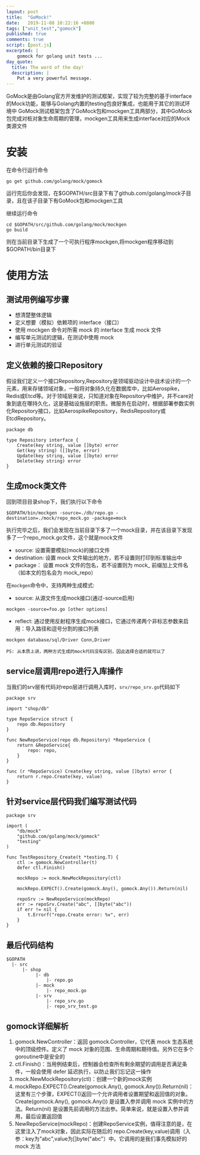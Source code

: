 ```yaml
---
layout: post
title:  "GoMock!"
date:   2019-11-08 10:22:16 +0800
tags: ["unit_test","gomock"]
published: true
comments: true
script: [post.js]
excerpted: |
    gomock for golang unit tests ...
day_quote:
  title: The word of the day!
  description: |
    Put a very powerful message.
---
```

<!--more-->

GoMock是由Golang官方开发维护的测试框架，实现了较为完整的基于interface的Mock功能，能够与Golang内置的testing包良好集成，也能用于其它的测试环境中
GoMock测试框架包含了GoMock包和mockgen工具两部分，其中GoMock包完成对桩对象生命周期的管理，mockgen工具用来生成interface对应的Mock类源文件


# 安装
在命令行运行命令
```
go get github.com/golang/mock/gomock
```
运行完后你会发现，在$GOPATH/src目录下有了github.com/golang/mock子目录，且在该子目录下有GoMock包和mockgen工具

继续运行命令
```
cd $GOPATH/src/github.com/golang/mock/mockgen
go build
```
则在当前目录下生成了一个可执行程序mockgen,将mockgen程序移动到$GOPATH/bin目录下

# 使用方法
## 测试用例编写步骤
- 想清楚整体逻辑
- 定义想要（模拟）依赖项的 interface（接口）
- 使用 mockgen 命令对所需 mock 的 interface 生成 mock 文件
- 编写单元测试的逻辑，在测试中使用 mock
- 进行单元测试的验证


## 定义依赖的接口Repository
假设我们定义一个接口Repository,Repository是领域驱动设计中战术设计的一个元素，用来存储领域对象，一般将对象持久化在数据库中，比如Aerospike，Redis或Etcd等。对于领域层来说，只知道对象在Repository中维护，并不care对象到底在哪持久化，这是基础设施层的职责。微服务在启动时，根据部署参数实例化Repository接口，比如AerospikeRepository，RedisRepository或EtcdRepository。
```
package db

type Repository interface {
	Create(key string, value []byte) error
	Get(key string) ([]byte, error)
	Update(key string, value []byte) error
	Delete(key string) error
}
```


## 生成mock类文件
回到项目目录shop下，我们执行以下命令
```
$GOPATH/bin/mockgen -source=./db/repo.go -destination=./mock/repo_mock.go -package=mock
```
执行完毕之后，我们会发现在当前目录下多了一个mock目录，并在该目录下发现多了一个repo_mock.go文件，这个就是mock文件
- source: 设置需要模拟(mock)的接口文件 
- destination: 设置 mock 文件输出的地方，若不设置则打印到标准输出中
- package： 设置 mock 文件的包名，若不设置则为 mock_ 前缀加上文件名（如本文的包名会为 mock_repo）


在`mockgen`命令中，支持两种生成模式:
- source: 从源文件生成mock接口(通过-source启用)
```
mockgen -source=foo.go [other options]
```
- reflect: 通过使用反射程序生成mock接口，它通过传递两个非标志参数来启用：导入路径和逗号分割的接口列表
```
mockgen database/sql/Driver Conn,Driver
```
`PS: 从本质上讲，两种方式生成的mock代码没有区别，因此选择合适的就可以了`

## service层调用repo进行入库操作
当我们的srv层有代码对repo层进行调用入库时，`srv/repo_srv.go`代码如下
```
package srv

import "shop/db"

type RepoService struct {
	repo db.Repository
}

func NewRepoService(repo db.Repository) *RepoService {
	return &RepoService{
		repo: repo,
	}
}

func (r *RepoService) Create(key string, value []byte) error {
	return r.repo.Create(key, value)
}
```


## 针对service层代码我们编写测试代码
```
package srv

import (
	"db/mock"
	"github.com/golang/mock/gomock"
	"testing"
)

func TestRepository_Create(t *testing.T) {
	ctl := gomock.NewController(t)
	defer ctl.Finish()

	mockRepo := mock.NewMockRepository(ctl)

	mockRepo.EXPECT().Create(gomock.Any(), gomock.Any()).Return(nil)

	repoSrv := NewRepoService(mockRepo)
	err := repoSrv.Create("abc", []byte("abc"))
	if err != nil {
		t.Errorf("repo.Create error: %v", err)
	}
}
```

## 最后代码结构
```
$GOPATH
  |- src
      |- shop
           |- db
               |- repo.go
           |- mock
               |- repo_mock.go
           |- srv
               |- repo_srv.go
               |- repo_srv_test.go
```

## gomock详细解析
1. gomock.NewController：返回 gomock.Controller，它代表 mock 生态系统中的顶级控件。定义了 mock 对象的范围、生命周期和期待值。另外它在多个goroutine中是安全的
2. ctl.Finish()：当用例结束后，控制器会检查所有剩余期望的调用是否满足条件，一般会使用 defer 延迟执行，以防止我们忘记这一操作
3. mock.NewMockRepository(ctl)：创建一个新的mock实例
4. mockRepo.EXPECT().Create(gomock.Any(), gomock.Any()).Return(nil)：这里有三个步骤，EXPECT()返回一个允许调用者设置期望和返回值的对象。Create(gomock.Any(), gomock.Any()) 是设置入参并调用 mock 实例中的方法。Return(nil) 是设置先前调用的方法出参。简单来说，就是设置入参并调用，最后设置返回值
5. NewRepoService(mockRepo)：创建RepoService实例，值得注意的是，在这里注入了mock对象，因此实际在随后的 repo.Create(key,value)调用（入参：key为"abc",value为[]byte("abc"）中。它调用的是我们事先模拟好的 mock 方法
